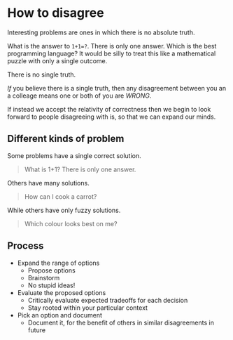 # How to disagree

Interesting problems are ones in which there is no absolute truth.

What is the answer to `1+1=?`. There is only one answer. Which is the best programming language? It would be silly to treat this like a mathematical puzzle with only a single outcome.

There is no single truth.

_If_ you believe there is a single truth, then any disagreement between you an a colleage means one or both of you are _WRONG_.

If instead we accept the relativity of correctness then we begin to look forward to people disagreeing with is, so that we can expand our minds.

## Different kinds of problem

Some problems have a single correct solution.

> What is 1+1? There is only one answer.

Others have many solutions.

> How can I cook a carrot?

While others have only fuzzy solutions.

> Which colour looks best on me?

## Process

- Expand the range of options
  - Propose options
  - Brainstorm
  - No stupid ideas!
- Evaluate the proposed options
  - Critically evaluate expected tradeoffs for each decision
  - Stay rooted within your particular context
- Pick an option and document
  - Document it, for the benefit of others in similar disagreements in future
